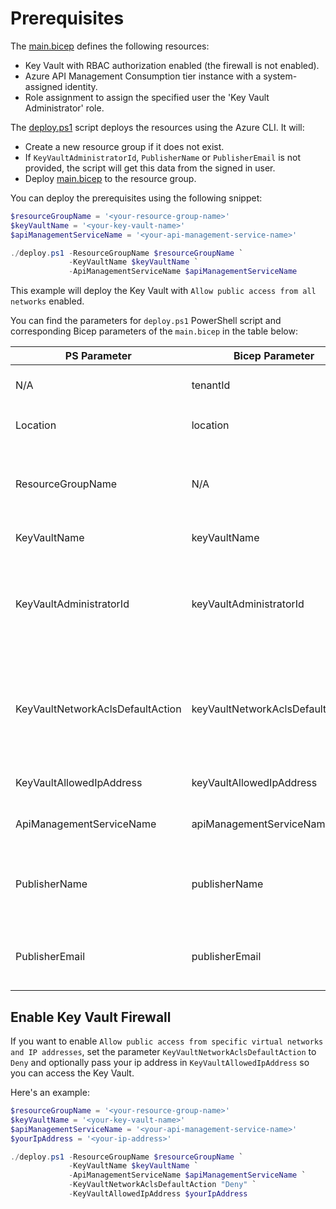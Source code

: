 # Prerequisites

The [main.bicep](./main.bicep) defines the following resources:
- Key Vault with RBAC authorization enabled (the firewall is not enabled).
- Azure API Management Consumption tier instance with a system-assigned identity.
- Role assignment to assign the specified user the 'Key Vault Administrator' role.

The [deploy.ps1](./deploy.ps1) script deploys the resources using the Azure CLI. It will:
- Create a new resource group if it does not exist.
- If `KeyVaultAdministratorId`, `PublisherName` or `PublisherEmail` is not provided, the script will get this data from the signed in user.
- Deploy [main.bicep](./main.bicep) to the resource group.

You can deploy the prerequisites using the following snippet:

```powershell
$resourceGroupName = '<your-resource-group-name>'
$keyVaultName = '<your-key-vault-name>'
$apiManagementServiceName = '<your-api-management-service-name>'

./deploy.ps1 -ResourceGroupName $resourceGroupName `
             -KeyVaultName $keyVaultName `
             -ApiManagementServiceName $apiManagementServiceName
```

This example will deploy the Key Vault with `Allow public access from all networks` enabled.

You can find the parameters for `deploy.ps1` PowerShell script and corresponding Bicep parameters of the `main.bicep` in the table below:

| PS Parameter | Bicep Parameter | Description |
|-|-|-|
| N/A | tenantId | The Azure AD tenant ID. Default: tenant id of the resource group. |
| Location | location | The location for the resources. Default: `norwayeast` |
| ResourceGroupName | N/A | The name of the resource group to which the resources in the `main.bicep` are deployed to. Will be created if it doesn't exist |
| KeyVaultName | keyVaultName | The name of the Key Vault to be created. |
| KeyVaultAdministratorId | keyVaultAdministratorId | The object ID of the user to be assigned the 'Key Vault Administrator' role. If `$null` then the id of the logged in uer is used. If an empty string is specified, the role is not assigned. |
| KeyVaultNetworkAclsDefaultAction | keyVaultNetworkAclsDefaultAction | Defaults to `Allow`. Set to `Deny` to enable `Allow public access from specific virtual networks and IP addresses` and optionally add an allowed ip addres to `KeyVaultAllowedIpAddress` |
| KeyVaultAllowedIpAddress | keyVaultAllowedIpAddress | The allowed IP address for the Key Vault. Default: empty |
| ApiManagementServiceName | apiManagementServiceName | The name of the API Management service to be created. |
| PublisherName | publisherName | The name of the publisher of the API Management service. If not specified, the display name of the logged in user is used. |
| PublisherEmail | publisherEmail | The email of the publisher of the API Management service. If not specified, the email of the logged in user is used. |


## Enable Key Vault Firewall

If you want to enable `Allow public access from specific virtual networks and IP addresses`, set the parameter `KeyVaultNetworkAclsDefaultAction` to `Deny` and optionally pass your ip address in `KeyVaultAllowedIpAddress` so you can access the Key Vault.

Here's an example:

```powershell
$resourceGroupName = '<your-resource-group-name>'
$keyVaultName = '<your-key-vault-name>'
$apiManagementServiceName = '<your-api-management-service-name>'
$yourIpAddress = '<your-ip-address>'

./deploy.ps1 -ResourceGroupName $resourceGroupName `
             -KeyVaultName $keyVaultName `
             -ApiManagementServiceName $apiManagementServiceName `
             -KeyVaultNetworkAclsDefaultAction "Deny" `
             -KeyVaultAllowedIpAddress $yourIpAddress
```